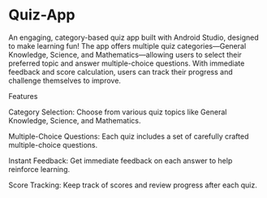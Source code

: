 # Quiz-App
An engaging, category-based quiz app built with Android Studio, designed to make learning fun! The app offers multiple quiz categories—General Knowledge, Science, and Mathematics—allowing users to select their preferred topic and answer multiple-choice questions. With immediate feedback and score calculation, users can track their progress and challenge themselves to improve.

Features

Category Selection: Choose from various quiz topics like General Knowledge, Science, and Mathematics.

Multiple-Choice Questions: Each quiz includes a set of carefully crafted multiple-choice questions.

Instant Feedback: Get immediate feedback on each answer to help reinforce learning.

Score Tracking: Keep track of scores and review progress after each quiz.
